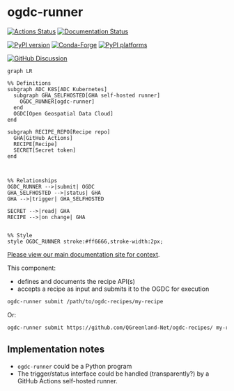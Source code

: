 # ogdc-runner

<!-- SPHINX-START -->

[![Actions Status][actions-badge]][actions-link]
[![Documentation Status][rtd-badge]][rtd-link]

[![PyPI version][pypi-version]][pypi-link]
[![Conda-Forge][conda-badge]][conda-link]
[![PyPI platforms][pypi-platforms]][pypi-link]

[![GitHub Discussion][github-discussions-badge]][github-discussions-link]

```mermaid
graph LR

%% Definitions
subgraph ADC_K8S[ADC Kubernetes]
  subgraph GHA_SELFHOSTED[GHA self-hosted runner]
    OGDC_RUNNER[ogdc-runner]
  end
  OGDC[Open Geospatial Data Cloud]
end

subgraph RECIPE_REPO[Recipe repo]
  GHA[GitHub Actions]
  RECIPE[Recipe]
  SECRET[Secret token]
end



%% Relationships
OGDC_RUNNER -->|submit| OGDC
GHA_SELFHOSTED -->|status| GHA
GHA -->|trigger| GHA_SELFHOSTED

SECRET -->|read| GHA
RECIPE -->|on change| GHA


%% Style
style OGDC_RUNNER stroke:#ff6666,stroke-width:2px;
```

[Please view our main documentation site for context](https://qgreenland-net.github.io).

This component:

- defines and documents the recipe API(s)
- accepts a recipe as input and submits it to the OGDC for execution

```bash
ogdc-runner submit /path/to/ogdc-recipes/my-recipe
```

Or:

```bash
ogdc-runner submit https://github.com/QGreenland-Net/ogdc-recipes/ my-recipe
```

## Implementation notes

- `ogdc-runner` could be a Python program
- The trigger/status interface could be handled (transparently?) by a GitHub
  Actions self-hosted runner.

<!-- prettier-ignore-start -->
[actions-badge]:            https://github.com/qgreenland-net/ogdc-runner/workflows/CI/badge.svg
[actions-link]:             https://github.com/qgreenland-net/ogdc-runner/actions
[conda-badge]:              https://img.shields.io/conda/vn/conda-forge/ogdc-runner
[conda-link]:               https://github.com/conda-forge/ogdc-runner-feedstock
[github-discussions-badge]: https://img.shields.io/static/v1?label=Discussions&message=Ask&color=blue&logo=github
[github-discussions-link]:  https://github.com/qgreenland-net/ogdc-runner/discussions
[pypi-link]:                https://pypi.org/project/ogdc-runner/
[pypi-platforms]:           https://img.shields.io/pypi/pyversions/ogdc-runner
[pypi-version]:             https://img.shields.io/pypi/v/ogdc-runner
[rtd-badge]:                https://readthedocs.org/projects/ogdc-runner/badge/?version=latest
[rtd-link]:                 https://ogdc-runner.readthedocs.io/en/latest/?badge=latest
<!-- prettier-ignore-end -->
